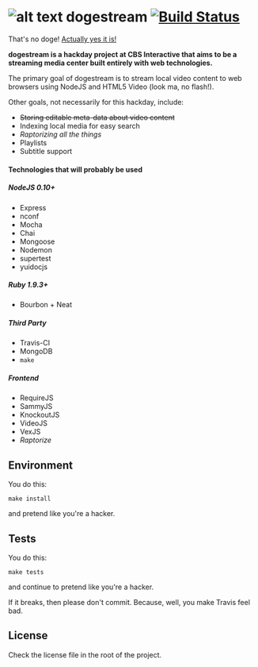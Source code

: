 ![alt text](http://i.imgur.com/6AWcQQC.png "such venice doge") dogestream [![Build Status](https://travis-ci.org/WowSuchDogestream/dogestream.png?branch=master)](https://travis-ci.org/WowSuchDogestream/dogestream)
===========

That's no doge! [Actually yes it is!](http://en.wikipedia.org/wiki/Doge_of_Venice)

**dogestream is a hackday project at CBS Interactive that aims to be a streaming media center built entirely with web technologies.**

The primary goal of dogestream is to stream local video content to web browsers using NodeJS and HTML5 Video (look ma, no flash!).

Other goals, not necessarily for this hackday, include:
  - ~~Storing editable meta-data about video content~~
  - Indexing local media for easy search
  - _Raptorizing all the things_
  - Playlists
  - Subtitle support

#### Technologies that will probably be used

##### NodeJS 0.10+
  - Express
  - nconf
  - Mocha
  - Chai
  - Mongoose
  - Nodemon
  - supertest
  - yuidocjs

##### Ruby 1.9.3+
  - Bourbon + Neat

##### Third Party
  - Travis-CI
  - MongoDB
  - `make`

##### Frontend
  - RequireJS
  - SammyJS
  - KnockoutJS
  - VideoJS
  - VexJS
  - _Raptorize_


## Environment
You do this:

```
make install
```

and pretend like you're a hacker.

## Tests

You do this:

```
make tests
```

and continue to pretend like you're a hacker.

If it breaks, then please don't commit. Because, well, you make Travis feel bad.

## License
Check the license file in the root of the project.
